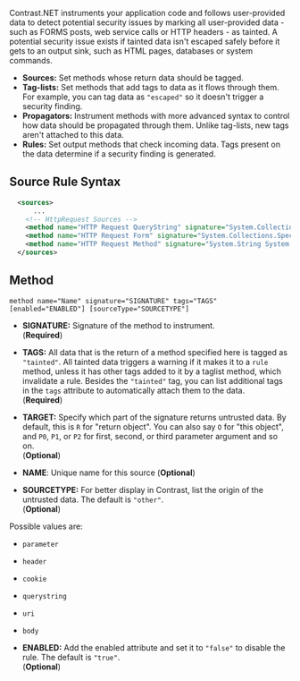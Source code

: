 <!--
title: "Level 2 Rules - Instrumentation Source Rules"
description: "Information on .NET Instrumentation Source Rules"
tags: "installation policy customization rules level agent .Net instrumentation source"
-->

Contrast.NET instruments your application code and follows user-provided data to detect potential security issues by marking all user-provided data - such as FORMS posts, web service calls or HTTP headers - as tainted. A potential security issue exists if tainted data isn't escaped safely before it gets to an output sink, such as HTML pages, databases or system commands.  

* **Sources:** Set methods whose return data should be tagged.
* **Tag-lists:** Set methods that add tags to data as it flows through them. For example, you can tag data as `"escaped"` so it doesn't trigger a security finding.
* **Propagators:** Instrument methods with more advanced syntax to control how data should be propagated through them. Unlike tag-lists, new tags aren't attached to this data.
* **Rules:** Set output methods that check incoming data. Tags present on the data determine if a security finding is generated.


## Source Rule Syntax

```xml
  <sources>
      ...
    <!-- HttpRequest Sources -->
    <method name="HTTP Request QueryString" signature="System.Collections.Specialized.NameValueCollection System.Web.HttpRequest.get_QueryString()" tags="cross-site" sourceType="parameter" />
    <method name="HTTP Request Form" signature="System.Collections.Specialized.NameValueCollection System.Web.HttpRequest.get_Form()" tags="cross-site" sourceType="parameter" target="R" />
    <method name="HTTP Request Method" signature="System.String System.Web.HttpRequest.get_RequestType()" tags="limited-chars" sourceType="uri" />
  </sources>  
```

## Method


```
method name="Name" signature="SIGNATURE" tags="TAGS" [enabled="ENABLED"] [sourceType="SOURCETYPE"]
```

* **SIGNATURE:** Signature of the method to instrument. <br> (**Required**)
   
* **TAGS:** All data that is the return of a method specified here is tagged as `"tainted"`.  All tainted data triggers a warning if it makes it to a `rule` method, unless it has other tags added to it by a taglist method, which invalidate a rule. Besides the `"tainted"` tag, you can list additional tags in the `tags` attribute to automatically attach them to the data. <br> (**Required**)

* **TARGET:** Specify which part of the signature returns untrusted data. By default, this is `R` for "return object". You can also say `O` for "this object", and `P0`, `P1`, or `P2` for first, second, or third parameter argument and so on. <br> (**Optional**)

* **NAME**: Unique name for this source (**Optional**)

* **SOURCETYPE:** For better display in Contrast, list the origin of the untrusted data. The default is `"other"`. <br> (**Optional**)

 Possible values are:
  * `parameter`
  * `header`
  * `cookie`
  * `querystring`
  * `uri`
  * `body`

* **ENABLED:** Add the enabled attribute and set it to `"false"` to disable the rule. The default is `"true"`. <br> (**Optional**)



